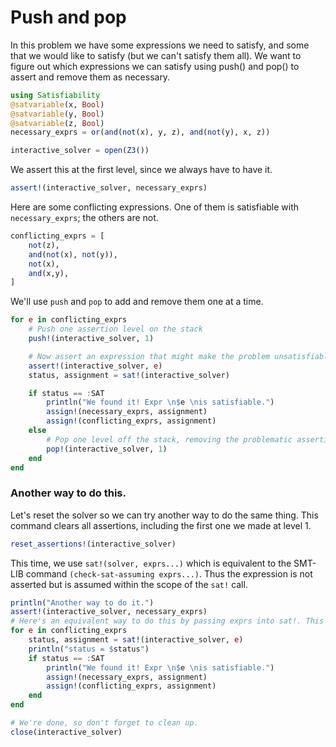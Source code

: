 # Push and pop
In this problem we have some expressions we need to satisfy, and some that we would like to satisfy (but we can't satisfy them all).
We want to figure out which expressions we can satisfy using push() and pop() to assert and remove them as necessary.

```julia
using Satisfiability
@satvariable(x, Bool)
@satvariable(y, Bool)
@satvariable(z, Bool)
necessary_exprs = or(and(not(x), y, z), and(not(y), x, z))

interactive_solver = open(Z3())
```
We assert this at the first level, since we always have to have it.
```julia
assert!(interactive_solver, necessary_exprs)
```

Here are some conflicting expressions. One of them is satisfiable with `necessary_exprs`; the others are not.
```julia
conflicting_exprs = [
    not(z),
    and(not(x), not(y)),
    not(x),
    and(x,y),
]
```

We'll use `push` and `pop` to add and remove them one at a time.
```julia
for e in conflicting_exprs
    # Push one assertion level on the stack
    push!(interactive_solver, 1)

    # Now assert an expression that might make the problem unsatisfiable
    assert!(interactive_solver, e)
    status, assignment = sat!(interactive_solver)

    if status == :SAT
        println("We found it! Expr \n$e \nis satisfiable.")
        assign!(necessary_exprs, assignment)
        assign!(conflicting_exprs, assignment)
    else
        # Pop one level off the stack, removing the problematic assertion.
        pop!(interactive_solver, 1)
    end
end
```

### Another way to do this.
Let's reset the solver so we can try another way to do the same thing. This command clears all assertions, including the first one we made at level 1.
```julia
reset_assertions!(interactive_solver)
```

This time, we use `sat!(solver, exprs...)` which is equivalent to the SMT-LIB command `(check-sat-assuming exprs...)`. Thus the expression is not asserted but is assumed within the scope of the `sat!` call.
```julia
println("Another way to do it.")
assert!(interactive_solver, necessary_exprs)
# Here's an equivalent way to do this by passing exprs into sat!. This is equivalent to the SMT-LIB syntax "(check-sat-assuming (exprs...))", which does not (assert) the expressions but assumes they should be satisfied.
for e in conflicting_exprs
    status, assignment = sat!(interactive_solver, e)
    println("status = $status")
    if status == :SAT
        println("We found it! Expr \n$e \nis satisfiable.")
        assign!(necessary_exprs, assignment)
        assign!(conflicting_exprs, assignment)
    end
end

# We're done, so don't forget to clean up.
close(interactive_solver)
```
